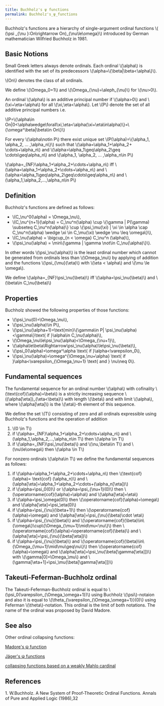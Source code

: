 ```yaml
---
title: Buchholz's ψ functions
permalink: Buchholz's_ψ_functions
---
```



Buchholz's functions are a hierarchy of single-argument ordinal
functions \\( (\\psi \_{\\nu }:On\\rightarrow On)\_{\\nu\\le\\omega}\\)
introduced by German mathematician Wilfried Buchholz in 1981.


## Basic Notions

Small Greek letters always denote ordinals. Each ordinal \\(\\alpha\\)
is identified with the set of its predecessors
\\(\\alpha=\\{\\beta\|\\beta&lt;\\alpha\\}\\).

\\(On\\) denotes the class of all ordinals.

We define \\(\\Omega\_0=1\\) and \\(\\Omega\_{\\nu}=\\aleph\_{\\nu}\\)
for \\(\\nu&gt;0\\).

An ordinal \\(\\alpha\\) is an additive principal number if
\\(\\alpha&gt;0\\) and \\(\\xi+\\eta&lt;\\alpha\\) for all
\\(\\xi,\\eta&lt;\\alpha\\). Let \\(P\\) denote the set of all additive
principal numbers i.e.

\\(P=\\{\\alpha\\in
On\|0&lt;\\alpha\\wedge\\forall\\xi,\\eta&lt;\\alpha(\\xi+\\eta\\in\\alpha)\\}=\\{\\omega^\\beta\|\\beta\\in
On\\}\\)

For every \\(\\alpha\\notin P\\) there exist unique set
\\(P(\\alpha)=\\{\\alpha\_1, \\alpha\_2, ... ,\\alpha\_n\\}\\) such that
\\(\\alpha=\\alpha\_1+\\alpha\_2+ \\cdots+\\alpha\_n\\) and
\\(\\alpha&gt;\\alpha\_1\\geq\\alpha\_2\\geq \\cdots\\geq\\alpha\_n\\)
and \\(\\alpha\_1, \\alpha\_2, ... ,\\alpha\_n\\in P\\)

\\(\\alpha=\_{NF}\\alpha\_1+\\alpha\_2+\\cdots+\\alpha\_n\\) iff
\\(\\alpha=\\alpha\_1+\\alpha\_2+\\cdots+\\alpha\_n\\) and
\\(\\alpha&gt;\\alpha\_1\\geq\\alpha\_2\\geq\\cdots\\geq\\alpha\_n\\)
and \\(\\alpha\_1,\\alpha\_2,...,\\alpha\_n\\in P\\)

## Definition

Buchholz's functions are defined as follows:

-   \\(C\_\\nu^0(\\alpha) = \\Omega\_\\nu\\),
-   \\(C\_\\nu^{n+1}(\\alpha) = C\_\\nu^n(\\alpha) \\cup \\{\\gamma \|
    P(\\gamma) \\subseteq C\_\\nu^n(\\alpha)\\} \\cup
    \\{\\psi\_\\mu(\\xi) \| \\xi \\in \\alpha \\cap C\_\\nu^n(\\alpha)
    \\wedge \\xi \\in C\_\\mu(\\xi) \\wedge \\mu \\leq \\omega\\}\\),
-   \\(C\_\\nu(\\alpha) = \\bigcup\_{n &lt; \\omega} C\_\\nu^n
    (\\alpha)\\),
-   \\(\\psi\_\\nu(\\alpha) = \\min\\{\\gamma \| \\gamma \\not\\in
    C\_\\nu(\\alpha)\\}\\).

In other words \\(\\psi\_\\nu(\\alpha)\\) is the least ordinal number
which cannot be generated from ordinals less than \\(\\Omega\_\\nu\\) by
applying of addition and the functions \\(\\psi\_{\\mu}(\\eta)\\) with
\\(\\eta &lt; \\alpha\\) and \\(\\mu \\le \\omega\\).

We define \\(\\alpha=\_{NF}\\psi\_\\nu(\\beta)\\) iff
\\(\\alpha=\\psi\_\\nu(\\beta)\\) and \\(\\beta\\in C\_\\nu(\\beta)\\)

## Properties

Buchholz showed the following properties of those functions:

-   \\(\\psi\_\\nu(0)=\\Omega\_\\nu\\),
-   \\(\\psi\_\\nu(\\alpha)\\in P\\),
-   \\(\\psi\_\\nu(\\alpha+1)=\\text{min}\\{\\gamma\\in P\|
    \\psi\_\\nu(\\alpha)&lt;\\gamma\\}\\text{ if }\\alpha\\in
    C\_\\nu(\\alpha)\\),
-   \\(\\Omega\_\\nu\\le\\psi\_\\nu(\\alpha)&lt;\\Omega\_{\\nu+1}\\),
-   \\(\\alpha\\le\\beta\\Rightarrow\\psi\_\\nu(\\alpha)\\le\\psi\_\\nu(\\beta)\\),
-   \\(\\psi\_0(\\alpha)=\\omega^\\alpha \\text{ if
    }\\alpha&lt;\\varepsilon\_0\\),
-   \\(\\psi\_\\nu(\\alpha)=\\omega^{\\Omega\_\\nu+\\alpha} \\text{ if
    }\\alpha&lt;\\varepsilon\_{\\Omega\_\\nu+1} \\text{ and } \\nu\\neq
    0\\).

## Fundamental sequences

The fundamental sequence for an ordinal number \\(\\alpha\\) with
cofinality \\(\\text{cof}(\\alpha)=\\beta\\) is a strictly increasing
sequence \\((\\alpha\[\\eta\])\_{\\eta&lt;\\beta}\\) with length
\\(\\beta\\) and with limit \\(\\alpha\\), where \\(\\alpha\[\\eta\]\\)
is the \\(\\eta\\)-th element of this sequence.

We define the set \\(T\\) consisting of zero and all ordinals
expressible using Buchholz's functions and the operation of addition

1.  \\(0 \\in T\\)
2.  if \\(\\alpha=\_{NF}\\alpha\_1+\\alpha\_2+\\cdots+\\alpha\_n\\) and
    \\(\\alpha\_1,\\alpha\_2,...,\\alpha\_n\\in T\\) then \\(\\alpha
    \\in T\\)
3.  if \\(\\alpha=\_{NF}\\psi\_\\nu(\\beta)\\) and \\(\\nu,\\beta\\in
    T\\) and \\(\\nu\\le\\omega\\) then \\(\\alpha \\in T\\)

For nonzero ordinals \\(\\alpha\\in T\\) we define the fundamental
sequences as follows:

1.  if \\(\\alpha=\\alpha\_1+\\alpha\_2+\\cdots+\\alpha\_n\\) then
    \\(\\text{cof} (\\alpha)= \\text{cof} (\\alpha\_n)\\) and
    \\(\\alpha\[\\eta\]=\\alpha\_1+\\alpha\_2+\\cdots+(\\alpha\_n\[\\eta\])\\)
2.  if \\(\\alpha=\\psi\_0(0)\\) or \\(\\alpha=\\psi\_{\\nu+1}(0)\\)
    then \\(\\operatorname{cof}(\\alpha)=\\alpha\\) and
    \\(\\alpha\[\\eta\]=\\eta\\)
3.  if \\(\\alpha=\\psi\_\\omega(0)\\) then
    \\(\\operatorname{cof}(\\alpha)=\\omega\\) and
    \\(\\alpha\[\\eta\]=\\psi\_\\eta(0)\\)
4.  if \\(\\alpha=\\psi\_{\\nu}(\\beta+1)\\) then
    \\(\\operatorname{cof}(\\alpha)=\\omega\\) and
    \\(\\alpha\[\\eta\]=\\psi\_{\\nu}(\\beta)\\cdot \\eta\\)
5.  if \\(\\alpha=\\psi\_{\\nu}(\\beta)\\) and
    \\(\\operatorname{cof}(\\beta)\\in\\{\\omega\\}\\cup\\{\\Omega\_{\\mu+1}\\mid\\mu&lt;\\nu\\}\\)
    then \\(\\operatorname{cof}(\\alpha)=\\operatorname{cof}(\\beta)\\)
    and \\(\\alpha\[\\eta\]=\\psi\_{\\nu}(\\beta\[\\eta\])\\)
6.  if \\(\\alpha=\\psi\_{\\nu}(\\beta)\\) and
    \\(\\operatorname{cof}(\\beta)\\in\\{\\Omega\_{\\mu+1}\\mid\\mu\\geq\\nu\\}\\)
    then \\(\\operatorname{cof}(\\alpha)=\\omega\\) and
    \\(\\alpha\[\\eta\]=\\psi\_\\nu(\\beta\[\\gamma\[\\eta\]\])\\) with
    \\(\\gamma\[0\]=\\Omega\_\\mu\\) and
    \\(\\gamma\[\\eta+1\]=\\psi\_\\mu(\\beta\[\\gamma\[\\eta\]\])\\)

## Takeuti-Feferman-Buchholz ordinal

The Takeuti-Feferman-Buchholz ordinal is equal to
\\(\\psi\_0(\\varepsilon\_{\\Omega\_\\omega+1})\\) using Buchholz
\\(\\psi\\)-notaion and also it is equal to
\\(\\theta\_{\\varepsilon\_{\\Omega\_\\omega+1}}(0)\\) using Feferman
\\(\\theta\\)-notation. This ordinal is the limit of both notations. The
name of the ordinal was proposed by David Madore.

## See also

Other ordinal collapsing functions:

[Madore's ψ
function](Madore%27s_%CF%88_function "Madore's ψ function")

[Jäger's ψ
functions](J%C3%A4ger%27s_collapsing_functions_and_%CF%81-inaccessible_ordinals "Jäger's collapsing functions and ρ-inaccessible ordinals")

[collapsing functions based on a weakly Mahlo
cardinal](User_blog:Denis_Maksudov/Ordinal_functions_collapsing_the_least_weakly_Mahlo_cardinal;_a_system_of_fundamental_sequences "User blog:Denis Maksudov/Ordinal functions collapsing the least weakly Mahlo cardinal; a system of fundamental sequences")

## References

1\. W.Buchholz. A New System of Proof-Theoretic Ordinal Functions.
Annals of Pure and Applied Logic (1986),32


